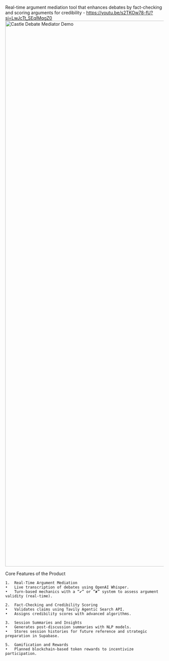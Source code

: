 Real-time argument mediation tool that enhances debates by fact-checking and scoring arguments for credibility - https://youtu.be/s2TKOw78-fU?si=LwJcTt_SEqlMqgZ0
<img width="1728" alt="Castle Debate Mediator Demo" src="https://github.com/user-attachments/assets/476346b8-5f75-44c4-945d-24d3167cf8c1">

Core Features of the Product

	1.	Real-Time Argument Mediation
	•	Live transcription of debates using OpenAI Whisper.
	•	Turn-based mechanics with a “✔” or “✘” system to assess argument validity (real-time).

	2.	Fact-Checking and Credibility Scoring
	•	Validates claims using Tavily Agentic Search API.
	•	Assigns credibility scores with advanced algorithms.
 
	3.	Session Summaries and Insights
	•	Generates post-discussion summaries with NLP models.
	•	Stores session histories for future reference and strategic preparation in Supabase.

	5.	Gamification and Rewards
	•	Planned blockchain-based token rewards to incentivize participation.
